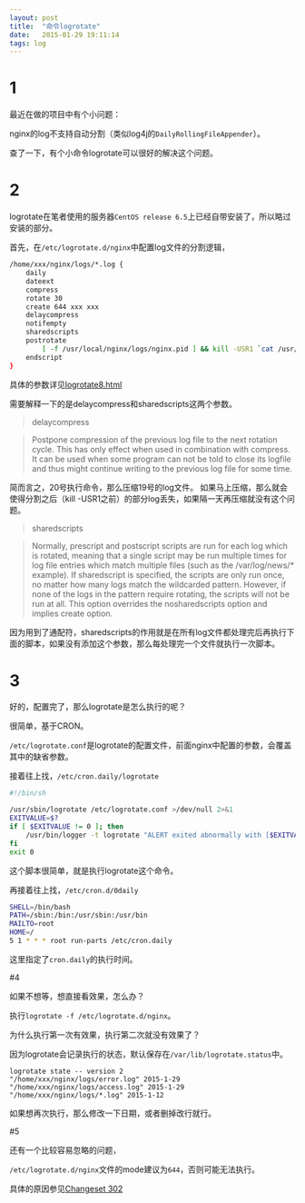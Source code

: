 ```yaml
---
layout: post
title:  "命令logrotate"
date:   2015-01-29 19:11:14
tags: log
---
```


# 1

最近在做的项目中有个小问题：

nginx的log不支持自动分割（类似log4j的`DailyRollingFileAppender`）。

查了一下，有个小命令logrotate可以很好的解决这个问题。

# 2

logrotate在笔者使用的服务器`CentOS release 6.5`上已经自带安装了，所以略过安装的部分。

首先，在`/etc/logrotate.d/nginx`中配置log文件的分割逻辑，

```sh
/home/xxx/nginx/logs/*.log {
    daily
    dateext
    compress
    rotate 30
    create 644 xxx xxx
    delaycompress
    notifempty
    sharedscripts
    postrotate
        [ -f /usr/local/nginx/logs/nginx.pid ] && kill -USR1 `cat /usr/local/nginx/logs/nginx.pid`
    endscript
}
```

具体的参数详见[logrotate8.html](http://linuxcommand.org/man_pages/logrotate8.html)

需要解释一下的是delaycompress和sharedscripts这两个参数。

> delaycompress

> Postpone  compression of the previous log file to the next rotation cycle. This has only effect when used in combination with compress. It can be used when some program can not be told to close its logfile and thus might continue writing to the previous log file for some time.

简而言之，20号执行命令，那么压缩19号的log文件。
如果马上压缩，那么就会使得分割之后（kill -USR1之前）的部分log丢失，如果隔一天再压缩就没有这个问题。

> sharedscripts

> Normally, prescript and postscript scripts are run for each log which is rotated, meaning that a single script may be run multiple  times for log file entries which match multiple files (such as the /var/log/news/* example). If sharedscript is specified, the scripts are only run once, no matter how many logs match the wildcarded pattern. However, if none of the logs in the pattern require  rotating,  the  scripts  will  not  be run at all. This option overrides the nosharedscripts option and implies create option.

因为用到了通配符，sharedscripts的作用就是在所有log文件都处理完后再执行下面的脚本，如果没有添加这个参数，那么每处理完一个文件就执行一次脚本。


# 3

好的，配置完了，那么logrotate是怎么执行的呢？

很简单，基于CRON。

`/etc/logrotate.conf`是logrotate的配置文件，前面nginx中配置的参数，会覆盖其中的缺省参数。

接着往上找，`/etc/cron.daily/logrotate`

```sh
#!/bin/sh

/usr/sbin/logrotate /etc/logrotate.conf >/dev/null 2>&1
EXITVALUE=$?
if [ $EXITVALUE != 0 ]; then
    /usr/bin/logger -t logrotate "ALERT exited abnormally with [$EXITVALUE]"
fi
exit 0
```

这个脚本很简单，就是执行logrotate这个命令。

再接着往上找，`/etc/cron.d/0daily`

```sh
SHELL=/bin/bash
PATH=/sbin:/bin:/usr/sbin:/usr/bin
MAILTO=root
HOME=/
5 1 * * * root run-parts /etc/cron.daily
```

这里指定了`cron.daily`的执行时间。

#4

如果不想等，想直接看效果，怎么办？

执行`logrotate -f /etc/logrotate.d/nginx`。

为什么执行第一次有效果，执行第二次就没有效果了？

因为logrotate会记录执行的状态，默认保存在`/var/lib/logrotate.status`中。

``` plain
logrotate state -- version 2
"/home/xxx/nginx/logs/error.log" 2015-1-29
"/home/xxx/nginx/logs/access.log" 2015-1-29
"/home/xxx/nginx/logs/*.log" 2015-1-12
```

如果想再次执行，那么修改一下日期，或者删掉改行就行。

#5

还有一个比较容易忽略的问题，

`/etc/logrotate.d/nginx`文件的mode建议为`644`，否则可能无法执行。

具体的原因参见[Changeset 302](https://fedorahosted.org/logrotate/changeset/302)

